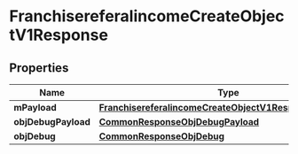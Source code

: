 

# FranchisereferalincomeCreateObjectV1Response

## Properties

Name | Type | Description | Notes
------------ | ------------- | ------------- | -------------
**mPayload** | [**FranchisereferalincomeCreateObjectV1ResponseMPayload**](FranchisereferalincomeCreateObjectV1ResponseMPayload.md) |  | 
**objDebugPayload** | [**CommonResponseObjDebugPayload**](CommonResponseObjDebugPayload.md) |  |  [optional]
**objDebug** | [**CommonResponseObjDebug**](CommonResponseObjDebug.md) |  |  [optional]




